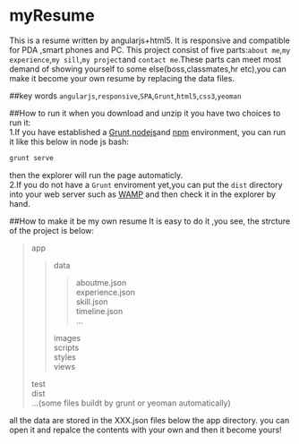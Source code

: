 # myResume
This is a resume written by angularjs+html5. It is responsive and compatible for PDA ,smart phones and PC.
This project consist of five parts:`about me`,`my experience`,`my sill`,`my project`and `contact me`.These parts can meet most demand of showing
yourself to some else(boss,classmates,hr etc),you can make it become your own resume by replacing the data files.

##key words
`angularjs`,`responsive`,`SPA`,`Grunt`,`html5`,`css3`,`yeoman`

##How to run it 
when you download and unzip it you have two choices to run it:<br>
1.If you have established a [Grunt](http://gruntjs.com/),[nodejs](https://nodejs.org/)and [npm](https://www.npmjs.com/) environment,
you can run it like this below in node js bash:<br>
```Bash
grunt serve
```
then the explorer will run the page automaticly.<br>
2.If you do not have a `Grunt` enviroment yet,you can put the `dist` directory into your web server such as [WAMP](http://www.wampserver.com/) and then 
check it in the explorer by hand.

##How to make it be my own resume
It is easy to do it ,you see, the strcture of the project is below:<br>
>app
>>data
>>>aboutme.json<br>
>>>experience.json<br>
>>>skill.json<br>
>>>timeline.json<br>
>>>...<br>
>>
>>images<br>
>>scripts<br> 
>>styles<br>
>>views<br>
>
>test<br>
>dist<br>
>...(some files buildt by grunt or yeoman automatically)

all the data are stored in the XXX.json files below the app directory. you can open it and repalce the contents with your own and
then it become yours!
